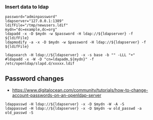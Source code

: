 ### Insert data to ldap
```
password="adminpassword"
ldapserver="127.0.0.1:1389"
ldifFile="/tmp/newusers.ldif"
mydn="dc=example,dc=org"
ldapadd -x -D $mydn -w $password -H ldap://${ldapserver} -f ${ldifFile}
ldapmodify -a -x -D $mydn -w $password -H ldap://${ldapserver} -f ${ldifFile}

ldapsearch -H ldap://${ldapserver} -x -s base -b "" -LLL "+"
#ldapadd -x -W -D "cn=ldapadm,${mydn}" -f /etc/openldap/slapd.d/xxxxx.ldif

```


## Password changes
- https://www.digitalocean.com/community/tutorials/how-to-change-account-passwords-on-an-openldap-server

```
ldappasswd -H ldap://${ldapserver} -x -D $mydn -W -A -S
ldappasswd -H ldap://${ldapserver} -x -D $mydn -w old_passwd -a old_passwd -S
```
